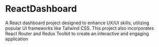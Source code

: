 # ReactDashboard
A React dashboard project designed to enhance UX/UI skills, utilizing popular UI frameworks like Tailwind CSS. This project also incorporates React Router and Redux Toolkit to create an interactive and engaging application
